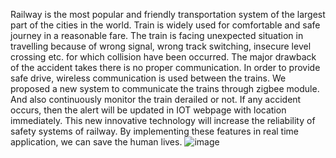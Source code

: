Railway is the most popular and friendly transportation system of the largest part of the cities in the world. Train is widely used for comfortable and safe journey in a reasonable fare. The train is facing unexpected situation in travelling because of wrong signal, wrong track switching, insecure level crossing etc. for which collision have been occurred. The major drawback of the accident takes there is no proper communication. In order to provide safe drive, wireless communication is used between the trains. We proposed a new system to communicate the trains through zigbee module. And also continuously monitor the train derailed or not. 
If any accident occurs, then the alert will be updated in IOT webpage with location immediately. This new innovative technology will increase the reliability of safety systems of railway. By implementing these features in real time application, we can save the human lives.
![image](https://github.com/user-attachments/assets/972ee5af-7302-4e1e-8bb2-f6d7ad1fc0b8)

